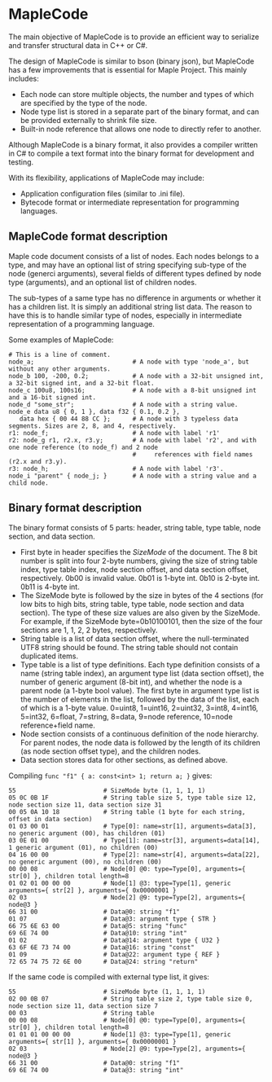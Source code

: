 # MapleCode
The main objective of MapleCode is to provide an efficient way to serialize and transfer structural data in C++ or C#.

The design of MapleCode is similar to bson (binary json), but MapleCode has a few improvements that is essential for Maple Project. This mainly includes:

* Each node can store multiple objects, the number and types of which are specified by the type of the node.
* Node type list is stored in a separate part of the binary format, and can be provided externally to shrink file size.
* Built-in node reference that allows one node to directly refer to another. 

Although MapleCode is a binary format, it also provides a compiler written in C# to compile a text format into the binary format for development and testing.

With its flexibility, applications of MapleCode may include:

* Application configuration files (similar to .ini file).
* Bytecode format or intermediate representation for programming languages.

## MapleCode format description

Maple code document consists of a list of nodes. Each nodes belongs to a type, and may have an optional list of string 
specifying sub-type of the node (generci arguments), several fields of different types defined by node type (arguments), 
and an optional list of children nodes.

The sub-types of a same type has no difference in arguments or whether it has a children list. It is simply an additional 
string list data. The reason to have this is to handle similar type of nodes, especially in intermediate representation of
a programming language.

Some examples of MapleCode:

```
# This is a line of comment.
node_a;                           # A node with type 'node_a', but without any other arguments.
node_b 100, -200, 0.2;            # A node with a 32-bit unsigned int, a 32-bit signed int, and a 32-bit float.
node_c 100u8, 100s16;             # A node with a 8-bit unsigned int and a 16-bit signed int.
node_d "some_str";                # A node with a string value.
node_e data u8 { 0, 1 }, data f32 { 0.1, 0.2 },
   data hex { 00 44 88 CC };      # A node with 3 typeless data segments. Sizes are 2, 8, and 4, respectively.
r1: node_f;                       # A node with label 'r1'
r2: node_g r1, r2.x, r3.y;        # A node with label 'r2', and with one node reference (to node_f) and 2 node
                                  #     references with field names (r2.x and r3.y).
r3: node_h;                       # A node with label 'r3'.
node_i "parent" { node_j; }       # A node with a string value and a child node.
```

## Binary format description

The binary format consists of 5 parts: header, string table, type table, node section, and data section.

* First byte in header specifies the *SizeMode* of the document. The 8 bit number is split into four 2-byte numbers, 
giving the size of string table index, type table index, node section offset, and data section offset, respectively. 0b00 
is invalid value. 0b01 is 1-byte int. 0b10 is 2-byte int. 0b11 is 4-byte int.
* The SizeMode byte is followed by the size in bytes of the 4 sections (for low bits to high bits, string table, type table,
node section and data section). The type of these size values are also given by the SizeMode. For example, if the SizeMode
byte=0b10100101, then the size of the four sections are 1, 1, 2, 2 bytes, respectively.
* String table is a list of data section offset, where the null-terminated UTF8 string should be found. The string table 
should not contain duplicated items.
* Type table is a list of type definitions. Each type definition consists of a name (string table index), an argument type 
list (data section offset), the number of generic argument (8-bit int), and whether the node is a parent node (a 1-byte 
bool value). The first byte in argument type list is the number of elements in the list, followed by the data of the list, 
each of which is a 1-byte value. 0=uint8, 1=uint16, 2=uint32, 3=int8, 4=int16, 5=int32, 6=float, 7=string, 8=data, 9=node 
reference, 10=node reference+field name.
* Node section consists of a continuous definition of the node hierarchy. For parent nodes, the node data is followed by the 
length of its children (as node section offset type), and the children nodes.
* Data section stores data for other sections, as defined above.

Compiling ```func "f1" { a: const<int> 1; return a; }``` gives:

```
55                        # SizeMode byte (1, 1, 1, 1)
05 0C 0B 1F               # String table size 5, type table size 12, node section size 11, data section size 31
00 05 0A 10 18            # String table (1 byte for each string, offset in data section)
01 03 00 01               # Type[0]: name=str[1], arguments=data[3], no generic argument (00), has children (01)
03 0E 01 00               # Type[1]: name=str[3], arguments=data[14], 1 generic argument (01), no children (00)
04 16 00 00               # Type[2]: name=str[4], arguments=data[22], no generic argument (00), no children (00)
00 00 08                  # Node[0] @0: type=Type[0], arguments={ str[0] }, children total length=8
01 02 01 00 00 00         # Node[1] @3: type=Type[1], generic arguments={ str[2] }, arguments={ 0x00000001 }
02 03                     # Node[2] @9: type=Type[2], arguments={ node@3 }
66 31 00                  # Data@0: string "f1"
01 07                     # Data@3: argument type { STR }
66 75 6E 63 00            # Data@5: string "func"
69 6E 74 00               # Data@10: string "int"
01 02                     # Data@14: argument type { U32 }
63 6F 6E 73 74 00         # Data@16: string "const"
01 09                     # Data@22: argument type { REF }
72 65 74 75 72 6E 00      # Data@24: string "return"
```

If the same code is compiled with external type list, it gives:

```
55                        # SizeMode byte (1, 1, 1, 1)
02 00 0B 07               # String table size 2, type table size 0, node section size 11, data section size 7
00 03                     # String table
00 00 08                  # Node[0] @0: type=Type[0], arguments={ str[0] }, children total length=8
01 01 01 00 00 00         # Node[1] @3: type=Type[1], generic arguments={ str[1] }, arguments={ 0x00000001 }
02 03                     # Node[2] @9: type=Type[2], arguments={ node@3 }
66 31 00                  # Data@0: string "f1"
69 6E 74 00               # Data@3: string "int"
```
